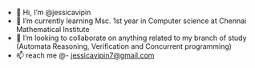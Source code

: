 - 👋 Hi, I’m @jessicavipin
- 🌱 I’m currently learning Msc. 1st year in Computer science at Chennai Mathematical Institute
- 💞️ I’m looking to collaborate on anything related to my branch of study (Automata Reasoning, Verification and Concurrent programming)
- 📫 reach me @- jessicavipin7@gmail.com

<!---
jessicavipin/jessicavipin is a ✨ special ✨ repository because its `README.md` (this file) appears on your GitHub profile.
You can click the Preview link to take a look at your changes.
--->
